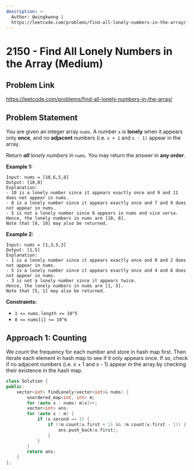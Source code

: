 ```yaml
---
description: >-
  Author: @wingkwong |
  https://leetcode.com/problems/find-all-lonely-numbers-in-the-array/
---
```


# 2150 - Find All Lonely Numbers in the Array (Medium)

## Problem Link

https://leetcode.com/problems/find-all-lonely-numbers-in-the-array/

## Problem Statement

You are given an integer array `nums`. A number `x` is **lonely** when it appears only **once**, and no **adjacent** numbers (i.e. `x + 1` and `x - 1)` appear in the array.

Return _**all** lonely numbers in_ `nums`. You may return the answer in **any order**.

**Example 1:**

```
Input: nums = [10,6,5,8]
Output: [10,8]
Explanation: 
- 10 is a lonely number since it appears exactly once and 9 and 11 does not appear in nums.
- 8 is a lonely number since it appears exactly once and 7 and 9 does not appear in nums.
- 5 is not a lonely number since 6 appears in nums and vice versa.
Hence, the lonely numbers in nums are [10, 8].
Note that [8, 10] may also be returned.
```

**Example 2:**

```
Input: nums = [1,3,5,3]
Output: [1,5]
Explanation: 
- 1 is a lonely number since it appears exactly once and 0 and 2 does not appear in nums.
- 5 is a lonely number since it appears exactly once and 4 and 6 does not appear in nums.
- 3 is not a lonely number since it appears twice.
Hence, the lonely numbers in nums are [1, 5].
Note that [5, 1] may also be returned.
```

**Constraints:**

* `1 <= nums.length <= 10^5`
* `0 <= nums[i] <= 10^6`

## Approach 1: Counting

We count the frequency for each number and store in hash map first. Then iterate each element in hash map to see if it only appears once. If so, check if no adjacent numbers (i.e. x + 1 and x - 1) appear in the array by checking their existence in the hash map.

<SolutionAuthor name="@wingkwong"/>

```cpp
class Solution {
public:
    vector<int> findLonely(vector<int>& nums) {
        unordered_map<int, int> m;
        for (auto x : nums) m[x]++;
        vector<int> ans;
        for (auto x : m) {
            if (x.second == 1) {
                if (!m.count(x.first + 1) && !m.count(x.first - 1)) {
                    ans.push_back(x.first);
                }
            }
        }
        return ans;
    }
};
```
